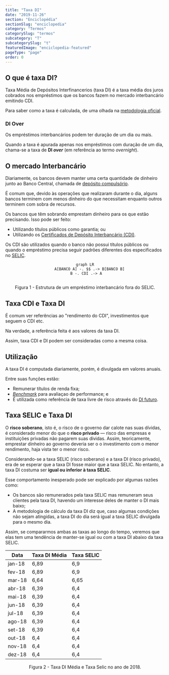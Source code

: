 ```yaml
---
title: "Taxa DI"
date: "2019-11-26"
section: "Enciclopédia"
sectionSlug: "enciclopedia"
category: "Termos"
categorySlug: "termos"
subcategory: "T"
subcategorySlug: "t"
featuredImage: "enciclopedia-featured"
pageType: "page"
order: 0
---
```


## O que é taxa DI?

Taxa Média de Depósitos Interfinancerios (taxa DI) é a taxa média dos juros cobrados nos empréstimos que os bancos fazem no mercado interbancário emitindo CDI.

Para saber como a taxa é calculada, de uma olhada na [metodologia oficial](http://www.b3.com.br/pt_br/market-data-e-indices/indices/indices-de-segmentos-e-setoriais/metodologia-do-di.htm).

### DI Over

Os empréstimos interbancários podem ter duração de um dia ou mais.

Quando a taxa é apurada apenas nos empréstimos com duração de um dia, chama-se a taxa de **DI *over*** (em referência ao termo *overnight*).



## O mercado Interbancário

Diariamente, os bancos devem manter uma certa quantidade de dinheiro junto ao Banco Central, chamada de [depósito compulsório](/aprenda/financas/economia/politica-monetaria#depósito-compulsório).

É comum que, devido às operações que realizaram durante o dia, alguns bancos terminem com menos dinheiro do que necessitam enquanto outros terminem com sobra de recursos.

Os bancos que têm sobrando emprestam dinheiro para os que estão precisando. Isso pode ser feito:

- Utilizando títulos públicos como garantia; ou
- Utilizando os [Certificados de Depósito Interbancário (CDI)](/enciclopedia/termos/c/cdi).

Os CDI são utilizados quando o banco não possui títulos públicos ou quando o empréstimo precisa seguir padrões diferentes dos especificados no [SELIC](/aprenda/financas/economia/taxa-selic).

<div style="text-align:center">

```mermaid
graph LR
    A[BANCO A] -. $$ .-> B[BANCO B]
    B -. CDI .-> A   
    
```

<p class="legenda" style="text-align:center">Figura 1 - Estrutura de um empréstimo interbancário fora do SELIC.</p>

</div>

## Taxa CDI e Taxa DI

É comum ver referências ao "rendimento do CDI", investimentos que seguem o CDI etc.

Na verdade, a referência feita é aos valores da taxa DI.

Assim, taxa CDI e DI podem ser consideradas como a mesma coisa.

## Utilização

A taxa DI é computada diariamente, porém, é divulgada em valores anuais.

Entre suas funções estão:

- Remunerar títulos de renda fixa;
- [*Benchmark*](/enciclopedia/termos/b/benchmark) para avaliaçao de performance; e
- É utilizada como referência de taxa livre de risco através do [DI futuro](/enciclopedia/termos/d/di-futuro).

## Taxa SELIC e Taxa DI

O **risco soberano**, isto é, o risco de o governo dar calote nas suas dívidas, é considerado menor do que o **risco privado** — risco das empresas e instituições privadas não pagarem suas dívidas. Assim, teoricamente, emprestar dinheiro ao governo deveria ser o o investimento com o menor rendimento, haja vista ter o menor risco.

Considerando-se a taxa SELIC (risco soberano) e a taxa DI (risco privado), era de se esperar que a taxa DI fosse maior que a taxa SELIC. No entanto, a taxa DI costuma ser **igual ou inferior à taxa SELIC**. 

Esse comportamento inesperado pode ser explicado por algumas razões como:

- Os bancos são remunerados pela taxa SELIC mas remuneram seus clientes pela taxa DI, havendo um interesse deles de manter o DI mais baixo;
- A metodologia de cálculo da taxa DI diz que, caso algumas condições não sejam atingidas, a taxa DI do dia será igual a taxa SELIC divulgada para o mesmo dia.

Assim, se compararmos ambas as taxas ao longo do tempo, veremos que elas tem uma tendência de manter-se igual ou com a taxa DI abaixo da taxa SELIC.

| Data   | Taxa DI Média | Taxa SELIC |
|--------|---------------|------------|
| jan-18 | 6,89          | 6,9        |
| fev-18 | 6,89          | 6,9        |
| mar-18 | 6,64          | 6,65       |
| abr-18 | 6,39          | 6,4        |
| mai-18 | 6,39          | 6,4        |
| jun-18 | 6,39          | 6,4        |
| jul-18 | 6,39          | 6,4        |
| ago-18 | 6,39          | 6,4        |
| set-18 | 6,39          | 6,4        |
| out-18 | 6,4           | 6,4        |
| nov-18 | 6,4           | 6,4        |
| dez-18 | 6,4           | 6,4        |

<p class="legenda" style="text-align: center">Figura 2 - Taxa DI Média e Taxa Selic no ano de 2018.</p>

